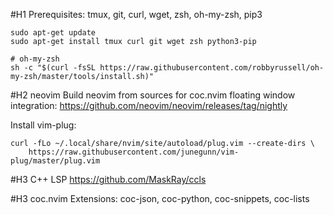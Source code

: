 #H1 Prerequisites:
tmux, git, curl, wget, zsh, oh-my-zsh, pip3

```
sudo apt-get update
sudo apt-get install tmux curl git wget zsh python3-pip

# oh-my-zsh
sh -c "$(curl -fsSL https://raw.githubusercontent.com/robbyrussell/oh-my-zsh/master/tools/install.sh)"
```

#H2 neovim 
Build neovim from sources for coc.nvim floating window integration:
<https://github.com/neovim/neovim/releases/tag/nightly>

Install vim-plug:
```
curl -fLo ~/.local/share/nvim/site/autoload/plug.vim --create-dirs \
    https://raw.githubusercontent.com/junegunn/vim-plug/master/plug.vim
```

#H3 C++ LSP
<https://github.com/MaskRay/ccls>

#H3 coc.nvim
Extensions: coc-json, coc-python, coc-snippets, coc-lists
